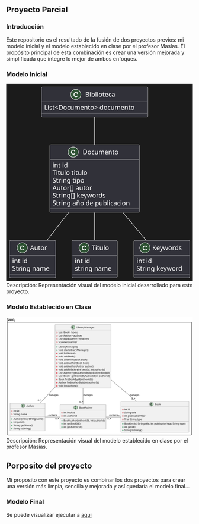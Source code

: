 ## Proyecto Parcial

### Introducción

Este repositorio es el resultado de la fusión de dos proyectos previos: mi modelo inicial y el modelo establecido en clase por el profesor Masías. El propósito principal de esta combinación es crear una versión mejorada y simplificada que integre lo mejor de ambos enfoques.


### Modelo Inicial
![Modelo Inicial](../images/modelo-inicial.svg)
Descripción: Representación visual del modelo inicial desarrollado para este proyecto.

### Modelo Establecido en Clase
![Modelo Establecido en Clase](../images/modelo-masias.svg)
Descripción: Representación visual del modelo establecido en clase por el profesor Masías.

## Porposito del proyecto
Mi proposito con este proyecto es combinar los dos proyectos para crear una versión más limpia, sencilla y mejorada y así quedaría el modelo final...

### Modelo Final

Se puede visualizar ejecutar a [aqui](Library.java)